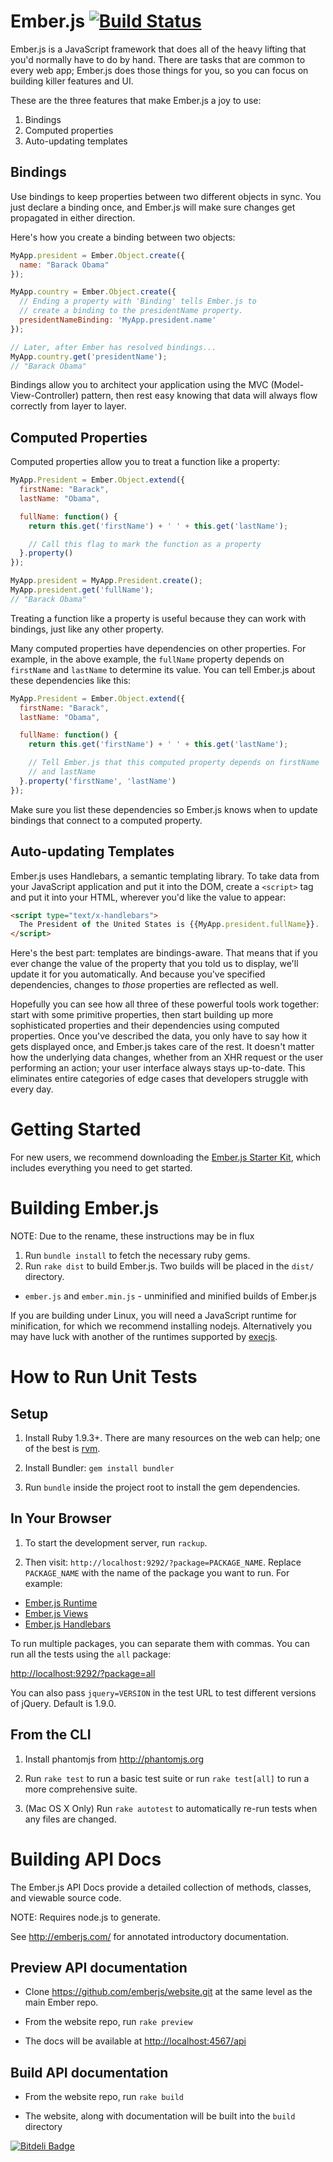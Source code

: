 # Ember.js [![Build Status](https://secure.travis-ci.org/emberjs/ember.js.png?branch=master)](http://travis-ci.org/emberjs/ember.js)

Ember.js is a JavaScript framework that does all of the heavy lifting
that you'd normally have to do by hand. There are tasks that are common
to every web app; Ember.js does those things for you, so you can focus
on building killer features and UI.

These are the three features that make Ember.js a joy to use:

1. Bindings
2. Computed properties
3. Auto-updating templates

## Bindings

Use bindings to keep properties between two different objects in sync.
You just declare a binding once, and Ember.js will make sure changes get
propagated in either direction.

Here's how you create a binding between two objects:

```javascript
MyApp.president = Ember.Object.create({
  name: "Barack Obama"
});

MyApp.country = Ember.Object.create({
  // Ending a property with 'Binding' tells Ember.js to
  // create a binding to the presidentName property.
  presidentNameBinding: 'MyApp.president.name'
});

// Later, after Ember has resolved bindings...
MyApp.country.get('presidentName');
// "Barack Obama"
```
Bindings allow you to architect your application using the MVC
(Model-View-Controller) pattern, then rest easy knowing that data will
always flow correctly from layer to layer.

## Computed Properties

Computed properties allow you to treat a function like a property:

``` javascript
MyApp.President = Ember.Object.extend({
  firstName: "Barack",
  lastName: "Obama",

  fullName: function() {
    return this.get('firstName') + ' ' + this.get('lastName');

    // Call this flag to mark the function as a property
  }.property()
});

MyApp.president = MyApp.President.create();
MyApp.president.get('fullName');
// "Barack Obama"
```

Treating a function like a property is useful because they can work with
bindings, just like any other property.

Many computed properties have dependencies on other properties. For
example, in the above example, the `fullName` property depends on
`firstName` and `lastName` to determine its value. You can tell Ember.js
about these dependencies like this:

``` javascript
MyApp.President = Ember.Object.extend({
  firstName: "Barack",
  lastName: "Obama",

  fullName: function() {
    return this.get('firstName') + ' ' + this.get('lastName');

    // Tell Ember.js that this computed property depends on firstName
    // and lastName
  }.property('firstName', 'lastName')
});
```

Make sure you list these dependencies so Ember.js knows when to update
bindings that connect to a computed property.

## Auto-updating Templates

Ember.js uses Handlebars, a semantic templating library. To take data
from your JavaScript application and put it into the DOM, create a
`<script>` tag and put it into your HTML, wherever you'd like the value
to appear:

``` html
<script type="text/x-handlebars">
  The President of the United States is {{MyApp.president.fullName}}.
</script>
```

Here's the best part: templates are bindings-aware. That means that if
you ever change the value of the property that you told us to display,
we'll update it for you automatically. And because you've specified
dependencies, changes to *those* properties are reflected as well.

Hopefully you can see how all three of these powerful tools work
together: start with some primitive properties, then start building up
more sophisticated properties and their dependencies using computed
properties. Once you've described the data, you only have to say
how it gets displayed once, and Ember.js takes care of the rest. It
doesn't matter how the underlying data changes, whether from an XHR
request or the user performing an action; your user interface always
stays up-to-date. This eliminates entire categories of edge cases that
developers struggle with every day.

# Getting Started

For new users, we recommend downloading the [Ember.js Starter
Kit](https://github.com/emberjs/starter-kit/tags), which includes
everything you need to get started.

# Building Ember.js

NOTE: Due to the rename, these instructions may be in flux

1. Run `bundle install` to fetch the necessary ruby gems.
2. Run `rake dist` to build Ember.js. Two builds will be placed in the `dist/` directory.
  * `ember.js` and `ember.min.js` - unminified and minified builds of Ember.js

If you are building under Linux, you will need a JavaScript runtime for
minification, for which we recommend installing nodejs.  Alternatively 
you may have luck with another of the runtimes supported by
[execjs](https://github.com/sstephenson/execjs).

# How to Run Unit Tests

## Setup

1. Install Ruby 1.9.3+. There are many resources on the web can help;
one of the best is [rvm](https://rvm.io/).

2. Install Bundler: `gem install bundler`

3. Run `bundle` inside the project root to install the gem dependencies.

## In Your Browser

1. To start the development server, run `rackup`.

2. Then visit: `http://localhost:9292/?package=PACKAGE_NAME`. Replace
`PACKAGE_NAME` with the name of the package you want to run. For
example:

  * [Ember.js Runtime](http://localhost:9292/?package=ember-runtime)
  * [Ember.js Views](http://localhost:9292/?package=ember-views)
  * [Ember.js Handlebars](http://localhost:9292/?package=ember-handlebars)

To run multiple packages, you can separate them with commas. You can run
all the tests using the `all` package:

<http://localhost:9292/?package=all>

You can also pass `jquery=VERSION` in the test URL to test different
versions of jQuery. Default is 1.9.0.

## From the CLI

1. Install phantomjs from http://phantomjs.org

2. Run `rake test` to run a basic test suite or run `rake test[all]` to
   run a more comprehensive suite.

3. (Mac OS X Only) Run `rake autotest` to automatically re-run tests
   when any files are changed.

# Building API Docs

The Ember.js API Docs provide a detailed collection of methods, classes,
and viewable source code.

NOTE: Requires node.js to generate.

See <http://emberjs.com/> for annotated introductory documentation.

## Preview API documentation

* Clone https://github.com/emberjs/website.git at the same level as the
  main Ember repo.

* From the website repo, run `rake preview`

* The docs will be available at <http://localhost:4567/api>


## Build API documentation

* From the website repo, run `rake build`

* The website, along with documentation will be built into the `build`
  directory



[![Bitdeli Badge](https://d2weczhvl823v0.cloudfront.net/extsandbox/ember.js/trend.png)](https://bitdeli.com/free "Bitdeli Badge")

